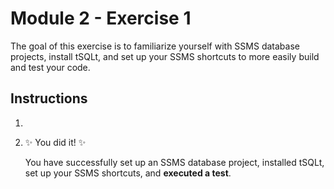 # Module 2 - Exercise 1
The goal of this exercise is to familiarize yourself with SSMS database projects, install tSQLt, and set up your SSMS shortcuts to more easily build and test your code.

## Instructions

1. 

1. :sparkles: You did it! :sparkles:

   You have successfully set up an SSMS database project, installed tSQLt, set up your SSMS shortcuts, and **executed a test**. 
